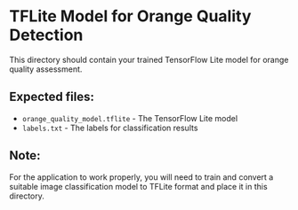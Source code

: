 # TFLite Model for Orange Quality Detection

This directory should contain your trained TensorFlow Lite model for orange quality assessment.

## Expected files:
- `orange_quality_model.tflite` - The TensorFlow Lite model
- `labels.txt` - The labels for classification results

## Note:
For the application to work properly, you will need to train and convert a suitable image classification model to TFLite format and place it in this directory. 